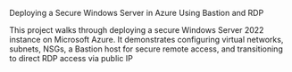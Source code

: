 Deploying a Secure Windows Server in Azure Using Bastion and RDP

This project walks through deploying a secure Windows Server 2022 instance on Microsoft Azure. It demonstrates configuring virtual networks, subnets, NSGs, a Bastion host for secure remote access, and transitioning to direct RDP access via public IP
